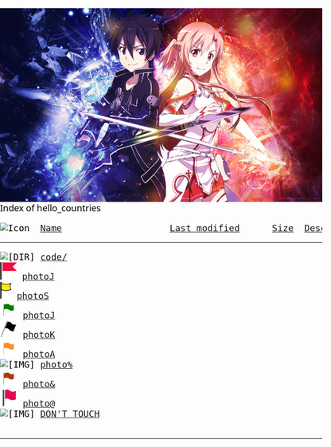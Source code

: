 <head><title>Index of hello_countries</title>
<meta name="viewport" content="width=device-width, initial-scale=1.0">
<style>
html, body, #header {
    margin: 0 !important;
    padding: 0 !important;
   	font-family: system-ui, sans-serif;
}
body{
    margin:0;    padding: 0;

	font-family: system-ui, sans-serif;
	font-size: 18px;
    color: #000000;
    }
.header {
    height: 50px;
    background: #ffffff;
	font-family: system-ui, sans-serif;
    font-size:48px;
     color:#59dd1d;
}


.footer {
    height: 50px;
     background: #000000 ;
    font-size:14px;
     color:#000000;
}

a{
	background-color: #ad310a;
	color: #eee8d5;
	font-weight: bold;
text-decoration: none;
}

a:hover{
	background-color: #ad310a;
	color: #fdf6e3;
	font-weight: bold;
text-decoration: none;
}
</style>
</head>
<body>
<div id="bg">
<img style="display:block;" src="/img/SAO.jpg">
</div>
<div id="content">

</div>
</body>
	
<div class="header">
Index of hello_countries
</div>
<pre><img src="/icons/blank.gif" alt="Icon "> <a href="?C=N;O=D">Name</a>                    <a href="?C=M;O=A">Last modified</a>      <a href="?C=S;O=A">Size</a>  <a href="?C=D;O=A">Description</a><hr><img src="/icons/folder.gif" alt="[DIR]"> <a href="code/">code/</a>                     
<img src="/img/flag4.png" alt="[IMG]" style = "height: 35px;"> <a href="flag.txt">photoJ</a>
<img src="/img/flag.png" alt="[IMG]" style = "height: 35px;"> <a href="2zt98v.jpg">photoS</a>    
<img src="/img/flag2.png" alt="[IMG]" style = "height: 35px;"> <a href="2zt8cs.jpg">photoJ</a>    
<img src="/img/flag7.png" alt="[IMG]" style = "height: 35px;"> <a href="2ztag7.jpg">photoK</a>    
<img src="/img/flag5.png" alt="[IMG]" style = "height: 35px;"> <a href="racoon.jpg">photoA</a> 
<img src="/img/flag3.2.png" alt="[IMG]" style = "height: 45px;"> <a href="baby.jpg">photo%</a>
<img src="/img/flag6.png" alt="[IMG]" style = "height: 35px;"> <a href="harry-potter.jpeg">photo&</a>
<img src="/img/flag1.png" alt="[IMG]" style = "height: 35px;"> <a href="shower.jpg">photo@</a>
<img src="/icons/image2.gif" alt="[IMG]" style = "height: 35px;"> <a href="noah.txt">DON'T TOUCH</a>

<hr></pre>



</body>
